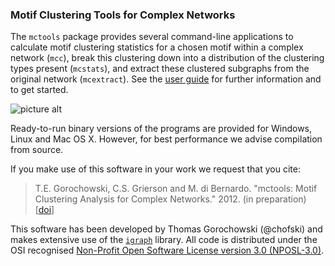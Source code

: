 ### Motif Clustering Tools for Complex Networks

The `mctools` package provides several command-line applications to calculate motif clustering statistics for a chosen motif within a complex network (`mcc`), break this clustering down into a distribution of the clustering types present (`mcstats`), and extract these clustered subgraphs from the original network (`mcextract`). See the [user guide](http://chofski.github.com/mctools) for further information and to get started.

![picture alt](http://www.chofski.co.uk/images/research/phd1.jpg "Title is optional") 

Ready-to-run binary versions of the programs are provided for Windows, Linux and Mac OS X. However, for best performance we advise compilation from source.

If you make use of this software in your work we request that you cite:

>T.E. Gorochowski, C.S. Grierson and M. di Bernardo. "mctools: Motif Clustering Analysis for Complex Networks." 2012. (in preparation) [[doi](http://chofski.github.com/mctools/)]

This software has been developed by Thomas Gorochowski (@chofski) and makes extensive use of the [`igraph`](http://igraph.sf.net) library. All code is distributed under the OSI recognised [Non-Profit Open Software License version 3.0 (NPOSL-3.0)](http://www.opensource.org/licenses/NOSL3.0).